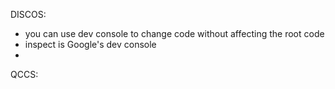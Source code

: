 DISCOS:
- you can use dev console to change code without affecting the root code
- inspect is Google's dev console
- 

QCCS: